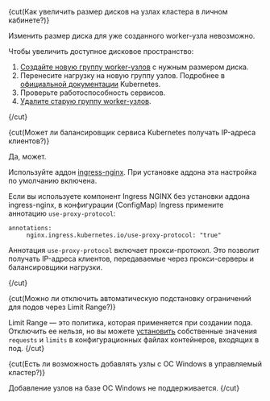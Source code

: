 {cut(Как увеличить размер дисков на узлах кластера в личном кабинете?)}

Изменить размер диска для уже созданного worker-узла невозможно.

Чтобы увеличить доступное дисковое пространство:

1. [Создайте новую группу worker-узлов](https://cloud.vk.com/docs/kubernetes/k8s/instructions/manage-node-group#add_group) с нужным размером диска.
1. Перенесите нагрузку на новую группу узлов. Подробнее в [официальной документации](https://kubernetes.io/docs/home/) Kubernetes.
1. Проверьте работоспособность сервисов.
1. [Удалите старую группу worker-узлов](https://cloud.vk.com/docs/kubernetes/k8s/instructions/manage-node-group#udalit_gruppu_uzlov).

{/cut}

{cut(Может ли балансировщик сервиса Kubernetes получать IP-адреса клиентов?)}

Да, может. 

Используйте аддон [ingress-nginx](/ru/kubernetes/k8s/instructions/addons/advanced-installation/install-advanced-ingress). При установке аддона эта настройка по умолчанию включена.

Если вы используете компонент Ingress NGINX без установки аддона ingress-nginx, в конфигурации (ConfigMap) Ingress примените аннотацию `use-proxy-protocol`:

```console
annotations:
     nginx.ingress.kubernetes.io/use-proxy-protocol: "true"
```

Аннотация `use-proxy-protocol` включает прокси-протокол. Это позволит получать IP-адреса клиентов, передаваемые через прокси-серверы и балансировщики нагрузки.

{/cut}

{cut(Можно ли отключить автоматическую подстановку ограничений для подов через Limit Range?)}

Limit Range — это политика, которая применяется при создании пода. Отключить ее нельзя, но вы можете [установить](/ru/kubernetes/k8s/concepts/addons-and-settings/settings#requests_and_limits) собственные значения `requests` и `limits` в конфигурационных файлах контейнеров, входящих в под.
{/cut}

{cut(Есть ли возможность добавлять узлы с ОС Windows в управляемый кластер?)}

Добавление узлов на базе OC Windows не поддерживается.
{/cut}